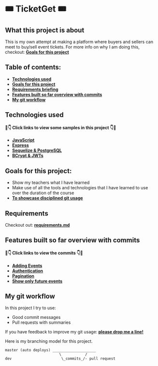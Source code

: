 # 🎟️ TicketGet 🎟️
## What this project is about

This is my own attempt at making a platform where buyers and sellers can meet to buy/sell event tickets. For more info on why I am doing this, checkout: **[Goals for this project](#goals-for-this-project)**

## Table of contents:

- **[Technologies used](#technologies-used)**
- **[Goals for this project](#goals-for-this-project)**
- **[Requirements briefing](#requirements)**
- **[Features built so far overview with commits](#features-built-so-far-overview-with-commits)**
- **[My git workflow](#my-git-workflow)**

## Technologies used

#### 👀👇 Click links to view some samples in this project 👇👀

- **[JavaScript](./tickets/router.js)**
- **[Express](./index.js)**  
- **[Sequelize & PostgreSQL](./tickets/model.js)**
- **[BCrypt & JWTs](./authentication)**
  

## Goals for this project:

- Show my teachers what I have learned 
- Make use of all the tools and technologies that I have learned to use over the duration of the course
- **[To showcase disciplined git usage](#my-git-workflow)**

## Requirements

Checkout out: **[requirements.md](./requirements.md)**

## Features built so far overview with commits

#### 👀👇 Click links to view the commits 👇👀

- **[Adding Events](https://github.com/sneelagiri/ticketGet-server/commit/6a7ca87307efc7d5957661110a4b27e5247ecda0)**
- **[Authentication](https://github.com/sneelagiri/ticketGet-server/commit/8fea9a61e63f0a31e9a41a5f7de241b6d5b5221f)**
- **[Pagination](https://github.com/sneelagiri/ticketGet-server/commit/7eaf81c191f395640b51f6674edeb7c5ea04214b)**
- **[Show only future events](https://github.com/sneelagiri/ticketGet-server/commit/39e5e1ead598a48823193a742960c4a5e98370ef)**

## My git workflow

In this project I try to use:

- Good commit messages
- Pull requests with summaries

If you have feedback to improve my git usage: **[please drop me a line!](https://www.linkedin.com/in/shashank-neelagiri/)** 

Here is my branching model for this project.

```
master (auto deploys) ____________________
                         \           /
dev                       \_commits_/- pull request
```
